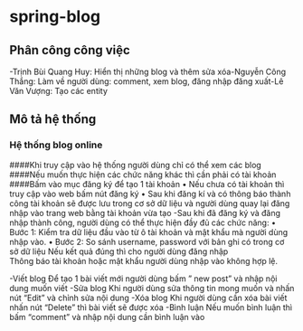 # spring-blog
## Phân công công việc
-Trịnh Bùi Quang Huy: Hiển thị những blog và thêm sửa xóa<space><space>-Nguyễn Công Thắng: Làm về người dùng: comment, xem blog, đăng nhập đăng xuất<space><space>-Lê Văn Vượng: Tạo các entity<space><space>
## Mô tả hệ thống
### Hệ thống blog online
####Khi truy cập vào hệ thống người dùng chỉ có thể xem các blog
####Nếu muốn thực hiện các chức năng khác thì cần phải có tài khoản
####Bấm vào mục đăng ký để tạo 1 tài khoản
•	Nếu chưa có tài khoản thì truy cập vào web bấm nút đăng ký
•	Sau khi đăng kí và có thông báo thành công tài khoản sẽ được lưu trong cơ sở dữ liệu và người dùng quay lại đăng nhập vào trang web bằng tài khoản vừa tạo
-Sau khi đã đăng ký và đăng nhập thành công, người dùng có thể thực hiện đầy đủ các chức năng:
•	Bước 1: Kiểm tra dữ liệu đầu vào từ ô tài khoản và mật khẩu mà người dùng nhập vào.
•	Bước 2: So sánh username, password với bản ghi có trong cơ sở dữ liệu
Nếu kết quả đúng thì cho người dùng đăng nhập	
Thông báo tài khoản hoặc mật khẩu người dùng nhập vào không hợp lệ.

-Viết blog
Để tạo 1 bài viết mới người dùng bấm ” new post” và nhập nội dung muốn viết
-Sửa blog
Khi người dùng sửa thông tin mong muốn và nhấn nút “Edit” và chỉnh sửa nội dung
-Xóa blog
Khi người dùng cần xóa bài viết nhấn nút “Delete” thì bài viết sẽ được xóa
-Bình luận
Nếu muốn bình luận thì bấm “comment” và nhập nội dung cần bình luận vào
